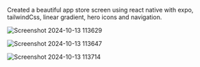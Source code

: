 Created a beautiful app store screen using react native with expo, tailwindCss, linear gradient, hero icons and navigation.

![Screenshot 2024-10-13 113629](https://github.com/user-attachments/assets/f420171c-7df1-4903-9927-d9b96c4e5278)


![Screenshot 2024-10-13 113647](https://github.com/user-attachments/assets/4432e6dc-da1f-451a-b526-7ca35d0070e3)


![Screenshot 2024-10-13 113714](https://github.com/user-attachments/assets/d72185c9-6340-4cec-873d-25d735da793b)
